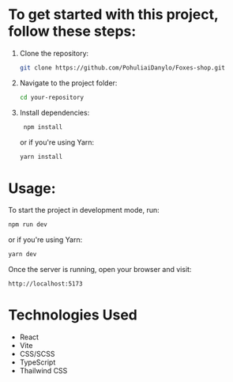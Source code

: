 # To get started with this project, follow these steps:

1. Clone the repository:
   ```bash
   git clone https://github.com/PohuliaiDanylo/Foxes-shop.git

2. Navigate to the project folder:
    ```bash
    cd your-repository

3. Install dependencies:
   ```bash
    npm install
   ```
   or if you're using Yarn:
   ```bash
   yarn install
   ```

# Usage:
To start the project in development mode, run:
   ```bash
   npm run dev
   ```
   or if you're using Yarn:
   ```bash
   yarn dev
   ```
   Once the server is running, open your browser and visit:
   ```arduiono
   http://localhost:5173
   ```

# Technologies Used
- React
- Vite
- CSS/SCSS
- TypeScript
- Thailwind CSS
